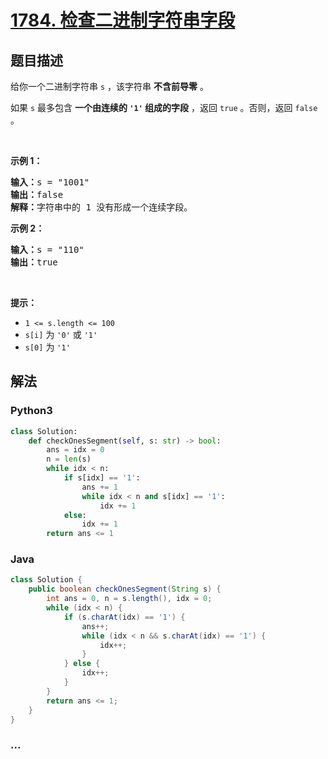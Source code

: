 # [1784. 检查二进制字符串字段](https://leetcode-cn.com/problems/check-if-binary-string-has-at-most-one-segment-of-ones)



## 题目描述

<!-- 这里写题目描述 -->

<p>给你一个二进制字符串 <code>s</code> ，该字符串 <strong>不含前导零</strong> 。</p>

<p>如果 <code>s</code> 最多包含 <strong>一个由连续的 <code>'1'</code> 组成的字段</strong> ，返回 <code>true</code>​​​ 。否则，返回 <code>false</code> 。</p>

<p> </p>

<p><strong>示例 1：</strong></p>

<pre>
<strong>输入：</strong>s = "1001"
<strong>输出：</strong>false
<strong>解释：</strong>字符串中的 1 没有形成一个连续字段。
</pre>

<p><strong>示例 2：</strong></p>

<pre>
<strong>输入：</strong>s = "110"
<strong>输出：</strong>true</pre>

<p> </p>

<p><strong>提示：</strong></p>

<ul>
	<li><code>1 <= s.length <= 100</code></li>
	<li><code>s[i]</code>​​​​ 为 <code>'0'</code> 或 <code>'1'</code></li>
	<li><code>s[0]</code> 为 <code>'1'</code></li>
</ul>


## 解法

<!-- 这里可写通用的实现逻辑 -->

<!-- tabs:start -->

### **Python3**

<!-- 这里可写当前语言的特殊实现逻辑 -->

```python
class Solution:
    def checkOnesSegment(self, s: str) -> bool:
        ans = idx = 0
        n = len(s)
        while idx < n:
            if s[idx] == '1':
                ans += 1
                while idx < n and s[idx] == '1':
                    idx += 1
            else:
                idx += 1
        return ans <= 1
```

### **Java**

<!-- 这里可写当前语言的特殊实现逻辑 -->

```java
class Solution {
    public boolean checkOnesSegment(String s) {
        int ans = 0, n = s.length(), idx = 0;
        while (idx < n) {
            if (s.charAt(idx) == '1') {
                ans++;
                while (idx < n && s.charAt(idx) == '1') {
                    idx++;
                }
            } else {
                idx++;
            }
        }
        return ans <= 1;
    }
}
```

### **...**

```

```

<!-- tabs:end -->
